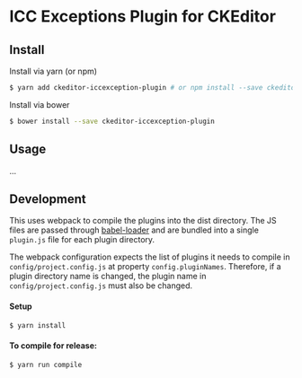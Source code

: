 # ICC Exceptions Plugin for CKEditor

## Install

Install via yarn (or npm)

```bash
$ yarn add ckeditor-iccexception-plugin # or npm install --save ckeditor-iccexception-plugin
```

Install via bower

```bash
$ bower install --save ckeditor-iccexception-plugin
```

## Usage

...

## Development

This uses webpack to compile the plugins into the dist directory. The JS files are passed through [babel-loader](https://github.com/babel/babel-loader) and are bundled into a single `plugin.js` file for each plugin directory.

The webpack configuration expects the list of plugins it needs to compile in `config/project.config.js` at property `config.pluginNames`. Therefore, if a plugin directory name is changed, the plugin name in `config/project.config.js` must also be changed.

#### Setup

```bash
$ yarn install
```

#### To compile for release:

```bash
$ yarn run compile
```
